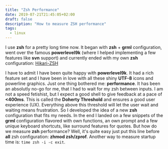 ```yaml
---
title: "Zsh Performance"
date: 2019-07-21T21:45:05+02:00
draft: false
description: "How to measure ZSH performance"
tags:
  - linux
---
```


I use **zsh** for a pretty long time now. It began with **zsh** + **grml**
configuration, went over the famous **powerlevel9k** (where I helped implementing
a few features like **svn** support) and currently ended with my own **zsh**
configuration: [Hikari-ZSH](https://github.com/shibumi/hikari-zsh)

I have to admit I have been quite happy with **powerlevel9k**. It had a rich
feature set and I have been in love with all these shiny **UTF-8** icons and
powerline graphics. Just one thing bothered me: **performance**. It has been an
absolutly no-go for me, that I had to wait for my zsh between inputs. I am not
a speed fetishist, but I expect a good shell to give feedback at a pace of
**<400ms**. This is called the **Doherty Threshold** and ensures a good user
experience (UX). Everything above this threshold will let the user wait and
waiting means frustration. So I developed the idea of a new **zsh** configuration
that fits my needs. In the end I landed on a few snippets of the **grml**
configuration flavored with own functions, an own prompt and a few unique
keyboard shortcuts, like surround features for quotes. But how do we measure
**zsh** performance? Well, it's quite easy just put this line before **all** zsh
configuration: **zhmod zsh/zprof**. Another way to measure startup time is: `time
zsh -i -c exit`.
